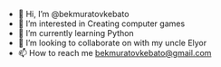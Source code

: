 - 👋 Hi, I’m @bekmuratovkebato
- 👀 I’m interested in Creating computer games
- 🌱 I’m currently learning Python
- 💞️ I’m looking to collaborate on with my uncle Elyor
- 📫 How to reach me bekmuratovkebato@gmail.com

<!---
bekmuratovkebato/bekmuratovkebato is a ✨ special ✨ repository because its `README.md` (this file) appears on your GitHub profile.
You can click the Preview link to take a look at your changes.
--->
